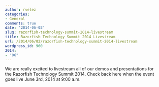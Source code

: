```yaml
---
author: rvelez
categories:
- General
comments: true
date: '2014-06-02'
slug: razorfish-technology-summit-2014-livestream
title: Razorfish Technology Summit 2014 Livestream
url: /2014/06/02/razorfish-technology-summit-2014-livestream
wordpress_id: 960
2014:
- "06"
---
```



We are really excited to livestream all of our demos and presentations for the Razorfish Technology Summit 2014. Check back here when the event goes live June 3rd, 2014 at 9:00 a.m.

